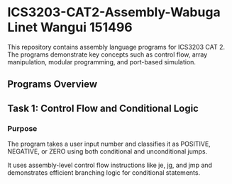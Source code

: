 # ICS3203-CAT2-Assembly-Wabuga Linet Wangui 151496
This repository contains assembly language programs for ICS3203 CAT 2. The programs demonstrate key concepts such as control flow, array manipulation, modular programming, and port-based simulation.


## Programs Overview
## Task 1: Control Flow and Conditional Logic
### Purpose
The program takes a user input number and classifies it as POSITIVE, NEGATIVE, or ZERO using both conditional and unconditional jumps.

It uses assembly-level control flow instructions like je, jg, and jmp and demonstrates efficient branching logic for conditional statements.